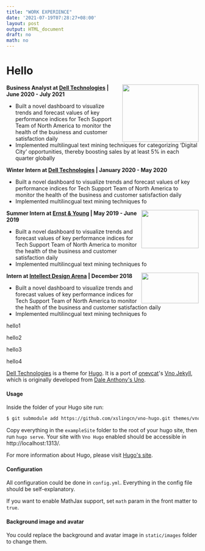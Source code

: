 ```yaml
---
title: "WORK EXPERIENCE"
date: '2021-07-19T07:28:27+08:00'
layout: post
output: HTML_document
draft: no
math: no
---
```


# Hello

<img align="right" top="1200" width="200" height="150" topmargin="5000" src="dell.png">

**Business Analyst at [Dell Technologies](https://www.delltechnologies.com/en-gb/index.htm) | June 2020 - July 2021**

* Built a novel dashboard to visualize trends and forecast values of key performance indices for Tech Support Team of North America to monitor the health of the business and customer satisfaction daily
* Implemented multilingual text mining techniques for categorizing ‘Digital City’ opportunities, thereby boosting sales by at least 5% in each quarter globally
 
 <!--p align="center">  1 </p-->
 
<!--img align="left" width="200" height="150" src="dell2.png"-->

**Winter Intern at [Dell Technologies](https://www.delltechnologies.com/en-gb/index.htm) | January 2020 - May 2020**

* Built a novel dashboard to visualize trends and forecast values of key performance indices for Tech Support Team of North America to monitor the health of the business and customer satisfaction daily
* Implemented multilincgual text mining techniques fo 



 <!--p align="center">  2 </p-->
 
<img align="right" width="150" height="100" src="EY.png">

**Summer Intern at [Ernst & Young](https://www.ey.com/en_in) | May 2019 - June 2019**

* Built a novel dashboard to visualize trends and forecast values of key performance indices for Tech Support Team of North America to monitor the health of the business and customer satisfaction daily
* Implemented multilincgual text mining techniques fo 


<img align="right" width="150" height="80" src="intellect.png">

**Intern at [Intellect Design Arena](https://www.intellectdesign.com/about-us) | December 2018**

* Built a novel dashboard to visualize trends and forecast values of key performance indices for Tech Support Team of North America to monitor the health of the business and customer satisfaction daily
* Implemented multilincgual text mining techniques fo 






 

hello1

hello2

hello3

hello4


[Dell Technologies](https://www.delltechnologies.com/en-gb/index.htm) is a theme for [Hugo](https://gohugo.io). It is a port of [onevcat](https://onevcat.com)'s [Vno Jekyll](https://github.com/onevcat/vno-jekyll), which is originally developed from [Dale Anthony's Uno](https://github.com/daleanthony/uno).

#### Usage

Inside the folder of your Hugo site run:

```bash
$ git submodule add https://github.com/xslingcn/vno-hugo.git themes/vno-hugo
```

Copy everything in the `exampleSite` folder to the root of your hugo site, then run `hugo serve`. Your site with `Vno Hugo` enabled should be accessible in http://localhost:1313/.

For more information about Hugo, please visit [Hugo's site](https://gohugo.io).

#### Configuration

All configuration could be done in `config.yml`. Everything in the config file should be self-explanatory.

If you want to enable MathJax support, set `math` param in the front matter to `true`.

#### Background image and avatar

You could replace the background and avatar image in `static/images` folder to change them.

